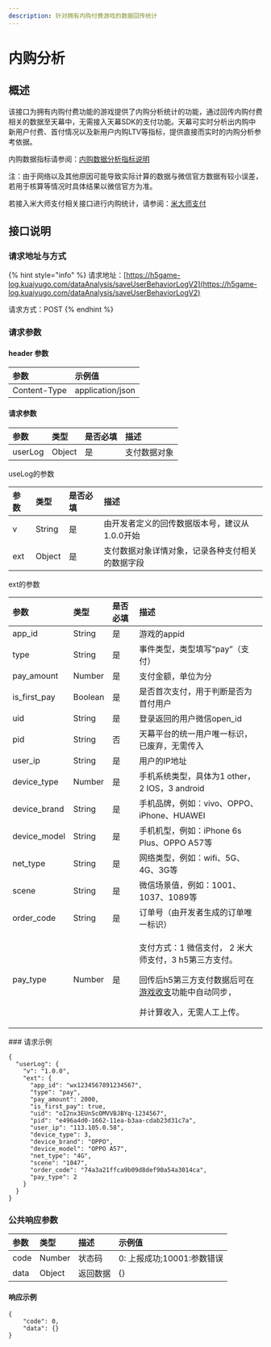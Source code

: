 ```yaml
---
description: 针对拥有内购付费游戏的数据回传统计
---
```


# 内购分析

## 概述

该接口为拥有内购付费功能的游戏提供了内购分析统计的功能，通过回传内购付费相关的数据至天幕中，无需接入天幕SDK的支付功能。天幕可实时分析出内购中新用户付费、首付情况以及新用户内购LTV等指标，提供直接而实时的内购分析参考依据。

内购数据指标请参阅：[内购数据分析指标说明](../indicator-description/in-game-payment.md)

注：由于网络以及其他原因可能导致实际计算的数据与微信官方数据有较小误差，若用于核算等情况时具体结果以微信官方为准。

若接入米大师支付相关接口进行内购统计，请参阅：[米大师支付](../../general-function/midas.md)

## 接口说明

### 请求地址与方式

{% hint style="info" %}
请求地址：[https://h5game-log.kuaiyugo.com/dataAnalysis/saveUserBehaviorLogV2](https://h5game-log.kuaiyugo.com/dataAnalysis/saveUserBehaviorLogV2)

请求方式：POST
{% endhint %}

### 请求参数

#### header 参数

| 参数 | 示例值 |
| :--- | :--- |
| Content-Type | application/json |

#### 请求参数

| 参数 | 类型 | 是否必填 | 描述 |
| :--- | :--- | :--- | :--- |
| userLog | Object | 是 | 支付数据对象 |

useLog的参数

| 参数 | 类型 | 是否必填 | 描述 |
| :--- | :--- | :--- | :--- |
| v | String | 是 | 由开发者定义的回传数据版本号，建议从1.0.0开始 |
| ext | Object | 是 | 支付数据对象详情对象，记录各种支付相关的数据字段 |

ext的参数

<table>
  <thead>
    <tr>
      <th style="text-align:left">&#x53C2;&#x6570;</th>
      <th style="text-align:left">&#x7C7B;&#x578B;</th>
      <th style="text-align:left">&#x662F;&#x5426;&#x5FC5;&#x586B;</th>
      <th style="text-align:left">&#x63CF;&#x8FF0;</th>
    </tr>
  </thead>
  <tbody>
    <tr>
      <td style="text-align:left">app_id</td>
      <td style="text-align:left">String</td>
      <td style="text-align:left">&#x662F;</td>
      <td style="text-align:left">&#x6E38;&#x620F;&#x7684;appid</td>
    </tr>
    <tr>
      <td style="text-align:left">type</td>
      <td style="text-align:left">String</td>
      <td style="text-align:left">&#x662F;</td>
      <td style="text-align:left">&#x4E8B;&#x4EF6;&#x7C7B;&#x578B;&#xFF0C;&#x7C7B;&#x578B;&#x586B;&#x5199;&#x201C;pay&#x201D;&#xFF08;&#x652F;&#x4ED8;&#xFF09;</td>
    </tr>
    <tr>
      <td style="text-align:left">pay_amount</td>
      <td style="text-align:left">Number</td>
      <td style="text-align:left">&#x662F;</td>
      <td style="text-align:left">&#x652F;&#x4ED8;&#x91D1;&#x989D;&#xFF0C;&#x5355;&#x4F4D;&#x4E3A;&#x5206;</td>
    </tr>
    <tr>
      <td style="text-align:left">is_first_pay</td>
      <td style="text-align:left">Boolean</td>
      <td style="text-align:left">&#x662F;</td>
      <td style="text-align:left">&#x662F;&#x5426;&#x9996;&#x6B21;&#x652F;&#x4ED8;&#xFF0C;&#x7528;&#x4E8E;&#x5224;&#x65AD;&#x662F;&#x5426;&#x4E3A;&#x9996;&#x4ED8;&#x7528;&#x6237;</td>
    </tr>
    <tr>
      <td style="text-align:left">uid</td>
      <td style="text-align:left">String</td>
      <td style="text-align:left">&#x662F;</td>
      <td style="text-align:left">&#x767B;&#x5F55;&#x8FD4;&#x56DE;&#x7684;&#x7528;&#x6237;&#x5FAE;&#x4FE1;open_id</td>
    </tr>
    <tr>
      <td style="text-align:left">pid</td>
      <td style="text-align:left">String</td>
      <td style="text-align:left">&#x5426;</td>
      <td style="text-align:left">&#x5929;&#x5E55;&#x5E73;&#x53F0;&#x7684;&#x7EDF;&#x4E00;&#x7528;&#x6237;&#x552F;&#x4E00;&#x6807;&#x8BC6;&#xFF0C;&#x5DF2;&#x5E9F;&#x5F03;&#xFF0C;&#x65E0;&#x9700;&#x4F20;&#x5165;</td>
    </tr>
    <tr>
      <td style="text-align:left">user_ip</td>
      <td style="text-align:left">String</td>
      <td style="text-align:left">&#x662F;</td>
      <td style="text-align:left">&#x7528;&#x6237;&#x7684;IP&#x5730;&#x5740;</td>
    </tr>
    <tr>
      <td style="text-align:left">device_type</td>
      <td style="text-align:left">Number</td>
      <td style="text-align:left">&#x662F;</td>
      <td style="text-align:left">&#x624B;&#x673A;&#x7CFB;&#x7EDF;&#x7C7B;&#x578B;&#xFF0C;&#x5177;&#x4F53;&#x4E3A;1
        other&#xFF0C;2 IOS&#xFF0C;3 android</td>
    </tr>
    <tr>
      <td style="text-align:left">device_brand</td>
      <td style="text-align:left">String</td>
      <td style="text-align:left">&#x662F;</td>
      <td style="text-align:left">&#x624B;&#x673A;&#x54C1;&#x724C;&#xFF0C;&#x4F8B;&#x5982;&#xFF1A;vivo&#x3001;OPPO&#x3001;iPhone&#x3001;HUAWEI</td>
    </tr>
    <tr>
      <td style="text-align:left">device_model</td>
      <td style="text-align:left">String</td>
      <td style="text-align:left">&#x662F;</td>
      <td style="text-align:left">&#x624B;&#x673A;&#x673A;&#x578B;&#xFF0C;&#x4F8B;&#x5982;&#xFF1A;iPhone
        6s Plus&#x3001;OPPO A57&#x7B49;</td>
    </tr>
    <tr>
      <td style="text-align:left">net_type</td>
      <td style="text-align:left">String</td>
      <td style="text-align:left">&#x662F;</td>
      <td style="text-align:left">&#x7F51;&#x7EDC;&#x7C7B;&#x578B;&#xFF0C;&#x4F8B;&#x5982;&#xFF1A;wifi&#x3001;5G&#x3001;4G&#x3001;3G&#x7B49;</td>
    </tr>
    <tr>
      <td style="text-align:left">scene</td>
      <td style="text-align:left">String</td>
      <td style="text-align:left">&#x662F;</td>
      <td style="text-align:left">&#x5FAE;&#x4FE1;&#x573A;&#x666F;&#x503C;&#xFF0C;&#x4F8B;&#x5982;&#xFF1A;1001&#x3001;1037&#x3001;1089&#x7B49;</td>
    </tr>
    <tr>
      <td style="text-align:left">order_code</td>
      <td style="text-align:left">String</td>
      <td style="text-align:left">&#x662F;</td>
      <td style="text-align:left">&#x8BA2;&#x5355;&#x53F7;&#xFF08;&#x7531;&#x5F00;&#x53D1;&#x8005;&#x751F;&#x6210;&#x7684;&#x8BA2;&#x5355;&#x552F;&#x4E00;&#x6807;&#x8BC6;&#xFF09;</td>
    </tr>
    <tr>
      <td style="text-align:left">pay_type</td>
      <td style="text-align:left">Number</td>
      <td style="text-align:left">&#x662F;</td>
      <td style="text-align:left">
        <p>&#x652F;&#x4ED8;&#x65B9;&#x5F0F;&#xFF1A;1 &#x5FAE;&#x4FE1;&#x652F;&#x4ED8;&#xFF0C;
          2 &#x7C73;&#x5927;&#x5E08;&#x652F;&#x4ED8;&#xFF0C;3 h5&#x7B2C;&#x4E09;&#x65B9;&#x652F;&#x4ED8;&#x3002;</p>
        <p>&#x56DE;&#x4F20;&#x540E;h5&#x7B2C;&#x4E09;&#x65B9;&#x652F;&#x4ED8;&#x6570;&#x636E;&#x540E;&#x53EF;&#x5728;
          <a
          href="../../general-function/revenue/">&#x6E38;&#x620F;&#x6536;&#x652F;</a>&#x529F;&#x80FD;&#x4E2D;&#x81EA;&#x52A8;&#x540C;&#x6B65;&#xFF0C;</p>
        <p>&#x5E76;&#x8BA1;&#x7B97;&#x6536;&#x5165;&#xFF0C;&#x65E0;&#x9700;&#x4EBA;&#x5DE5;&#x4E0A;&#x4F20;&#x3002;</p>
      </td>
    </tr>
  </tbody>
</table>### 请求示例

```text
{
  "userLog": {
    "v": "1.0.0",
    "ext": {
      "app_id": "wx1234567891234567",
      "type": "pay",
      "pay_amount": 2000,
      "is_first_pay": true,
      "uid": "oI2nx3EUnScOMVVBJBYq-1234567",
      "pid": "e496a4d0-1662-11ea-b3aa-cdab23d31c7a",
      "user_ip": "113.105.0.58",
  	  "device_type": 3,
      "device_brand": "OPPO",
      "device_model": "OPPO A57",
      "net_type": "4G",
      "scene": "1047",
  	  "order_code": "74a3a21ffca9b09d8def90a54a3014ca",
      "pay_type": 2
    }
  }
}
```

### 公共响应参数

| 参数 | 类型 | 描述 | 示例值 |
| :--- | :--- | :--- | :--- |
| code | Number | 状态码 | 0: 上报成功;10001:参数错误 |
| data | Object | 返回数据 | {} |

#### 响应示例

```text
{
    "code": 0,
    "data": {}
}
```

